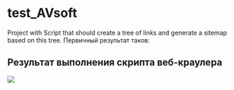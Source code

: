 # test_AVsoft
Project with Script that should create a tree of links and generate a sitemap based on this tree.
Первичный результат таков:
## Результат выполнения скрипта веб-краулера
![](https://github.com/ZeroIsntNull/test_AVsoft/blob/master/images/results_1.jpeg)

